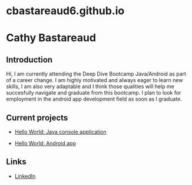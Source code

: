 # cbastareaud6.github.io

# Cathy Bastareaud

## Introduction

Hi, I am currently attending the Deep Dive Bootcamp Java/Android as part of a career change.
I am highly motivated and always eager to learn new skills, I am also very adaptable and I think those qualities 
will help me succesfully navigate and graduate from this bootcamp.
I plan to look for employment in the android app development field as soon as I graduate.

## Current projects

* [Hello World: Java console application](https://github.com/Cbastareaud6/hello-world-java.git)

* [Hello World:  Android app](https://github.com/Cbastareaud6/hello-world-android2.git) 

## Links

* [LinkedIn](https://www.linkedin.com/in/cathy-bastareaud)